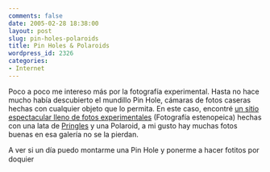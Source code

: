 ```yaml
---
comments: false
date: 2005-02-28 18:38:00
layout: post
slug: pin-holes-polaroids
title: Pin Holes & Polaroids
wordpress_id: 2326
categories:
- Internet
---
```


Poco a poco me intereso más por la fotografía experimental. Hasta no hace mucho había descubierto el mundillo Pin Hole, cámaras de fotos caseras hechas con cualquier objeto que lo permita. En este caso, encontré [un sitio espectacular lleno de fotos experimentales](http://www.polaroidsandpinholes.com/index.html) (Fotografía estenopeica) hechas con una lata de [Pringles](http://www.pringles.com/pages/home_main.shtml) y una Polaroid, a mi gusto hay muchas fotos buenas en esa galería no se la pierdan.





A ver si un día puedo montarme una Pin Hole y ponerme a hacer fotitos por doquier
